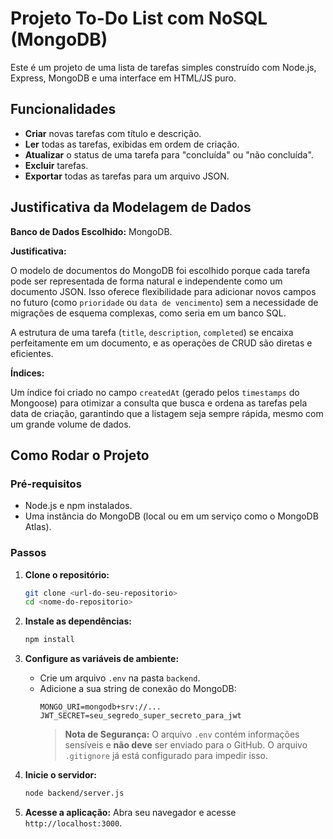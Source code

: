 # Projeto To-Do List com NoSQL (MongoDB)

Este é um projeto de uma lista de tarefas simples construído com Node.js, Express, MongoDB e uma interface em HTML/JS puro.

## Funcionalidades

- **Criar** novas tarefas com título e descrição.
- **Ler** todas as tarefas, exibidas em ordem de criação.
- **Atualizar** o status de uma tarefa para "concluída" ou "não concluída".
- **Excluir** tarefas.
- **Exportar** todas as tarefas para um arquivo JSON.

## Justificativa da Modelagem de Dados

**Banco de Dados Escolhido:** MongoDB.

**Justificativa:**

O modelo de documentos do MongoDB foi escolhido porque cada tarefa pode ser representada de forma natural e independente como um documento JSON. Isso oferece flexibilidade para adicionar novos campos no futuro (como `prioridade` ou `data de vencimento`) sem a necessidade de migrações de esquema complexas, como seria em um banco SQL.

A estrutura de uma tarefa (`title`, `description`, `completed`) se encaixa perfeitamente em um documento, e as operações de CRUD são diretas e eficientes.

**Índices:**

Um índice foi criado no campo `createdAt` (gerado pelos `timestamps` do Mongoose) para otimizar a consulta que busca e ordena as tarefas pela data de criação, garantindo que a listagem seja sempre rápida, mesmo com um grande volume de dados.

## Como Rodar o Projeto

### Pré-requisitos

- Node.js e npm instalados.
- Uma instância do MongoDB (local ou em um serviço como o MongoDB Atlas).

### Passos

1. **Clone o repositório:**
   ```bash
   git clone <url-do-seu-repositorio>
   cd <nome-do-repositorio>
   ```

2. **Instale as dependências:**
   ```bash
   npm install
   ```

3. **Configure as variáveis de ambiente:**
   - Crie um arquivo `.env` na pasta `backend`.
   - Adicione a sua string de conexão do MongoDB:
     ```env
     MONGO_URI=mongodb+srv://...
     JWT_SECRET=seu_segredo_super_secreto_para_jwt
     ```
     > **Nota de Segurança:** O arquivo `.env` contém informações sensíveis e **não deve** ser enviado para o GitHub. O arquivo `.gitignore` já está configurado para impedir isso.

4. **Inicie o servidor:**
   ```bash
   node backend/server.js
   ```

5. **Acesse a aplicação:**
   Abra seu navegador e acesse `http://localhost:3000`.
